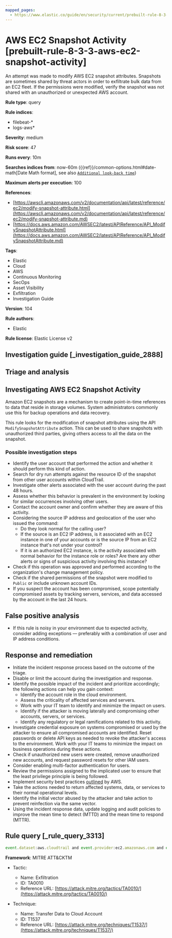 ```yaml
---
mapped_pages:
  - https://www.elastic.co/guide/en/security/current/prebuilt-rule-8-3-3-aws-ec2-snapshot-activity.html
---
```


# AWS EC2 Snapshot Activity [prebuilt-rule-8-3-3-aws-ec2-snapshot-activity]

An attempt was made to modify AWS EC2 snapshot attributes. Snapshots are sometimes shared by threat actors in order to exfiltrate bulk data from an EC2 fleet. If the permissions were modified, verify the snapshot was not shared with an unauthorized or unexpected AWS account.

**Rule type**: query

**Rule indices**:

* filebeat-*
* logs-aws*

**Severity**: medium

**Risk score**: 47

**Runs every**: 10m

**Searches indices from**: now-60m ({{ref}}/common-options.html#date-math[Date Math format], see also [`Additional look-back time`](docs-content://solutions/security/detect-and-alert/create-detection-rule.md#rule-schedule))

**Maximum alerts per execution**: 100

**References**:

* [https://awscli.amazonaws.com/v2/documentation/api/latest/reference/ec2/modify-snapshot-attribute.html](https://awscli.amazonaws.com/v2/documentation/api/latest/reference/ec2/modify-snapshot-attribute.md)
* [https://docs.aws.amazon.com/AWSEC2/latest/APIReference/API_ModifySnapshotAttribute.html](https://docs.aws.amazon.com/AWSEC2/latest/APIReference/API_ModifySnapshotAttribute.md)

**Tags**:

* Elastic
* Cloud
* AWS
* Continuous Monitoring
* SecOps
* Asset Visibility
* Exfiltration
* Investigation Guide

**Version**: 104

**Rule authors**:

* Elastic

**Rule license**: Elastic License v2

## Investigation guide [_investigation_guide_2888]

## Triage and analysis

## Investigating AWS EC2 Snapshot Activity

Amazon EC2 snapshots are a mechanism to create point-in-time references to data that reside in storage volumes. System administrators commonly use this for backup operations and data recovery.

This rule looks for the modification of snapshot attributes using the API `ModifySnapshotAttribute` action. This can be used to share snapshots with unauthorized third parties, giving others access to all the data on the snapshot.

### Possible investigation steps

- Identify the user account that performed the action and whether it should perform this kind of action.
- Search for dry run attempts against the resource ID of the snapshot from other user accounts within CloudTrail.
- Investigate other alerts associated with the user account during the past 48 hours.
- Assess whether this behavior is prevalent in the environment by looking for similar occurrences involving other users.
- Contact the account owner and confirm whether they are aware of this activity.
- Considering the source IP address and geolocation of the user who issued the command:
    - Do they look normal for the calling user?
    - If the source is an EC2 IP address, is it associated with an EC2 instance in one of your accounts or is the source IP from an EC2 instance that's not under your control?
    - If it is an authorized EC2 instance, is the activity associated with normal behavior for the instance role or roles? Are there any other alerts or signs of suspicious activity involving this instance?
- Check if this operation was approved and performed according to the organization's change management policy.
- Check if the shared permissions of the snapshot were modified to `Public` or include unknown account IDs.
- If you suspect the account has been compromised, scope potentially compromised assets by tracking servers, services, and data accessed by the account in the last 24 hours.

## False positive analysis

- If this rule is noisy in your environment due to expected activity, consider adding exceptions — preferably with a combination of user and IP address conditions.

## Response and remediation

- Initiate the incident response process based on the outcome of the triage.
- Disable or limit the account during the investigation and response.
- Identify the possible impact of the incident and prioritize accordingly; the following actions can help you gain context:
    - Identify the account role in the cloud environment.
    - Assess the criticality of affected services and servers.
    - Work with your IT team to identify and minimize the impact on users.
    - Identify if the attacker is moving laterally and compromising other accounts, servers, or services.
    - Identify any regulatory or legal ramifications related to this activity.
- Investigate credential exposure on systems compromised or used by the attacker to ensure all compromised accounts are identified. Reset passwords or delete API keys as needed to revoke the attacker's access to the environment. Work with your IT teams to minimize the impact on business operations during these actions.
- Check if unauthorized new users were created, remove unauthorized new accounts, and request password resets for other IAM users.
- Consider enabling multi-factor authentication for users.
- Review the permissions assigned to the implicated user to ensure that the least privilege principle is being followed.
- Implement security best practices [outlined](https://aws.amazon.com/premiumsupport/knowledge-center/security-best-practices/) by AWS.
- Take the actions needed to return affected systems, data, or services to their normal operational levels.
- Identify the initial vector abused by the attacker and take action to prevent reinfection via the same vector.
- Using the incident response data, update logging and audit policies to improve the mean time to detect (MTTD) and the mean time to respond (MTTR).

## Rule query [_rule_query_3313]

```js
event.dataset:aws.cloudtrail and event.provider:ec2.amazonaws.com and event.action:ModifySnapshotAttribute
```

**Framework**: MITRE ATT&CKTM

* Tactic:

    * Name: Exfiltration
    * ID: TA0010
    * Reference URL: [https://attack.mitre.org/tactics/TA0010/](https://attack.mitre.org/tactics/TA0010/)

* Technique:

    * Name: Transfer Data to Cloud Account
    * ID: T1537
    * Reference URL: [https://attack.mitre.org/techniques/T1537/](https://attack.mitre.org/techniques/T1537/)



